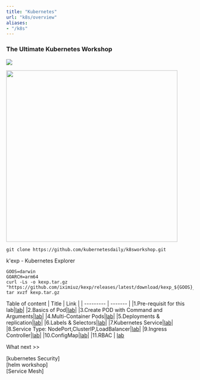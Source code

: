 ```yaml
---
title: "Kubernetes"
url: "k8s/overview"
aliases:
- "/k8s"
---
```


### The Ultimate Kubernetes Workshop 





![](/img/slider/k8s-workshop.png)


<a href="https://github.com/kubernetesdaily/k8sworkshop"><img src="https://github-link-card.s3.ap-northeast-1.amazonaws.com/kubernetesdaily/k8sworkshop.png" width="460px"></a>


```
git clone https://github.com/kubernetesdaily/k8sworkshop.git
```

k'exp - Kubernetes Explorer

```
GOOS=darwin
GOARCH=arm64
curl -Ls -o kexp.tar.gz "https://github.com/iximiuz/kexp/releases/latest/download/kexp_${GOOS}_${GOARCH}.tar.gz"
tar xvzf kexp.tar.gz
```

Table of content 
| Title | Link |
| --------- | ------- |
|1.Pre-requisit for this lab|[lab](https://kubedaily.com/k8s/pre-requisit-for-this-lab/)| 
|2.Basics of Pod|[lab](https://kubedaily.com/k8s/basics-of-pod/)| 
|3.Create POD with Command and Arguments|[lab](https://kubedaily.com/k8s/create-pod-with-command-and-arguments/)| 
|4.Multi-Container Pods|[lab](https://kubedaily.com/k8s/multi-container-pods/)| 
|5.Deployments & replication|[lab](https://kubedaily.com/k8s/deployments-and-replication/)| 
|6.Labels & Selectors|[lab](https://kubedaily.com/k8s/labels-and-selectors/)| 
|7.Kubernetes Service|[lab](https://kubedaily.com/k8s/kubernetes-service/)| 
|8.Service Type: NodePort,ClusterIP,LoadBalancer|[lab](https://kubedaily.com/k8s/service-type-nodeportclusteriploadbalancer/)| 
|9.Ingress Controller|[lab](https://kubedaily.com/k8s/ingress-controller/)| 
|10.ConfigMap|[lab](https://kubedaily.com/k8s/configmap/)| 
|11.RBAC | [lab](https://kubedaily.com/k8s/rbac/)


What next >> 

[kubernetes Security] <br>
[helm workshop]  <br>
[Service Mesh]  <br>